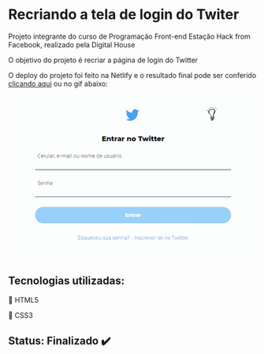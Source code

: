 # Recriando a tela de login do Twiter

Projeto integrante do curso de Programação Front-end Estação Hack from Facebook, realizado pela Digital House

O objetivo do projeto é recriar a página de login do Twitter

O deploy do projeto foi feito na Netlify e o resultado final pode ser conferido [clicando aqui](https://twitter-login-clone.netlify.app/) ou no gif abaixo:

[![](pitch.gif)](https://twitter-login-clone.netlify.app/)

## Tecnologias utilizadas:
:small_orange_diamond: HTML5

:small_blue_diamond: CSS3

## Status: Finalizado :heavy_check_mark:
